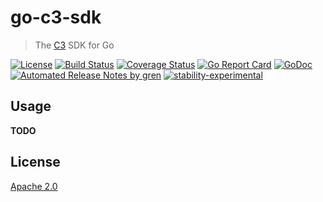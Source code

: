# go-c3-sdk

> The [C3](https://github.com/c3systems/c3) SDK for Go

[![License](http://img.shields.io/badge/license-Apache-blue.svg)](https://raw.githubusercontent.com/c3systems/go-c3-sdk/master/LICENSE) [![Build Status](https://travis-ci.org/c3systems/go-c3-sdk.svg?branch=master)](https://travis-ci.org/c3systems/go-c3-sdk) [![Coverage Status](https://coveralls.io/repos/github/c3systems/go-c3-sdk/badge.svg?branch=master)](https://coveralls.io/github/c3systems/go-c3-sdk?branch=master) [![Go Report Card](https://goreportcard.com/badge/github.com/c3systems/go-c3-sdk)](https://goreportcard.com/report/github.com/c3systems/go-c3-sdk) [![GoDoc](https://godoc.org/github.com/c3systems/go-c3-sdk?status.svg)](https://godoc.org/github.com/c3systems/go-c3-sdk) [![Automated Release Notes by gren](https://img.shields.io/badge/%F0%9F%A4%96-release%20notes-00B2EE.svg)](https://github-tools.github.io/github-release-notes/) [![stability-experimental](https://img.shields.io/badge/stability-experimental-orange.svg)](https://github.com/emersion/stability-badges#experimental)


## Usage
**TODO**

## License

[Apache 2.0](LICENSE)
